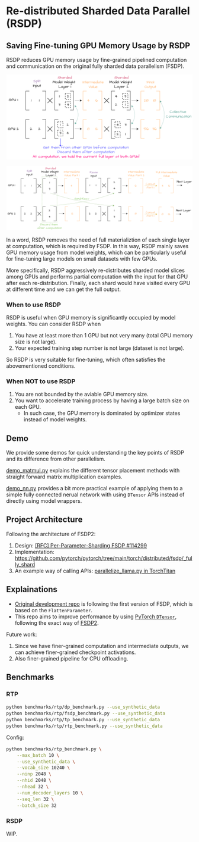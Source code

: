 # Re-distributed Sharded Data Parallel (RSDP)

## Saving Fine-tuning GPU Memory Usage by RSDP

RSDP reduces GPU memory usage by fine-grained pipelined computation and communication on the original fully sharded data parallelism (FSDP).

![Fully Sharded Data Parallelism](./img/fsdp.png)

![Re-distributed Sharded Data Parallelism](./img/rsdp.png)

In a word, RSDP removes the need of full materializtion of each single layer at computation, which is required by FSDP.
In this way, RSDP mainly saves GPU memory usage from model weights, which can be particularly useful for fine-tuning large models on small datasets with few GPUs.

More specifically, RSDP aggressively re-distributes sharded model slices among GPUs and performs partial computation with the input for that GPU after each re-distribution. 
Finally, each shard would have visited every GPU at different time and we can get the full output.

### When to use RSDP

RSDP is useful when GPU memory is significantly occupied by model weights.
You can consider RSDP when
1. You have at least more than 1 GPU but not very many (total GPU memory size is not large).
2. Your expected training step number is not large (dataset is not large).

So RSDP is very suitable for fine-tuning, which often satisfies the abovementioned conditions.

### When NOT to use RSDP

1. You are not bounded by the aviable GPU memory size.
2. You want to accelerate training process by having a large batch size on each GPU.
    - In such case, the GPU memory is dominated by optimizer states instead of model weights.

## Demo

We provide some demos for quick understanding the key points of RSDP and its difference from other parallelism.

[demo_matmul.py](./demo/demo_matmul.py) explains the different tensor placement methods with straight forward matrix multiplication examples.

[demo_nn.py](./demo/demo_nn.py) provides a bit more practical example of applying them to a simple fully connected nerual network with using `DTensor` APIs instead of directly using model wrappers.

## Project Architecture

Following the architecture of FSDP2:
1. Design: [[RFC] Per-Parameter-Sharding FSDP #114299](https://github.com/pytorch/pytorch/issues/114299)
2. Implementation: https://github.com/pytorch/pytorch/tree/main/torch/distributed/fsdp/_fully_shard
3. An example way of calling APIs: [parallelize_llama.py in TorchTitan](https://github.com/pytorch/torchtitan/blob/7281e0be8feeb607f3c3f12cc3ceaafed87912c9/torchtitan/parallelisms/parallelize_llama.py#L336)

## Explainations

- [Original development repo](https://github.com/wdlctc/rtp) is following the first version of FSDP, which is based on the `FlattenParameter`.
- This repo aims to improve performance by using [PyTorch `DTensor`](https://github.com/pytorch/pytorch/tree/main/torch/distributed/tensor), following the exact way of [FSDP2](https://github.com/pytorch/torchtitan/blob/main/docs/fsdp.md).

Future work:
1. Since we have finer-grained computation and intermediate outputs, we can achieve finer-grained checkpoint activations.
2. Also finer-grained pipeline for CPU offloading. 

## Benchmarks

### RTP

```bash
python benchmarks/rtp/dp_benchmark.py --use_synthetic_data
python benchmarks/rtp/fsdp_benchmark.py --use_synthetic_data
python benchmarks/rtp/tp_benchmark.py --use_synthetic_data
python benchmarks/rtp/rtp_benchmark.py --use_synthetic_data
```

Config:

```bash
python benchmarks/rtp_benchmark.py \
    --max_batch 10 \
    --use_synthetic_data \
    --vocab_size 10240 \
    --ninp 2048 \
    --nhid 2048 \
    --nhead 32 \
    --num_decoder_layers 10 \
    --seq_len 32 \
    --batch_size 32 
```

### RSDP

WIP.